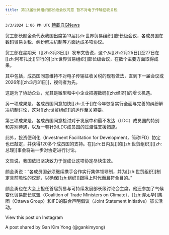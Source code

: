 ```yaml
---
title: 第13届世贸组织部长级会议同意 暂不对电子传输征收关税
---
```

`3/3/2024 1:06 PM UTC` [轉載自GNews](https://gnews.org/articles/2361055)

贸工部长颜金勇代表我国出席第13届[[zh:世界贸易组织]]部长级会议，各成员国在数码贸易关税、纠纷解决机制等方面达成多项协议。

贸工部在星期天（[[zh:3月3日]]）发布文告说，这个从[[zh:2月25日]]至27日在[[zh:阿布扎比]]举行的[[zh:世界贸易组织]]部长级会议，在数个主要方面取得成果。

其中包括，成员国同意维持不对电子传输征收关税的现有做法，直到下一届会议或2026年[[zh:3月31日]]，视何者为先。

这是为了协助企业，尤其是微型和中小企业把握数码[[zh:经济]]的增长机遇。

另一项成果是，各成员国同意加快[[zh:关于]]在今年恢复实行全面与完善的纠纷解决机制讨论，这对[[zh:世贸组织]]的运作至关紧要。

第三项成果是，各成员国同意检讨对于发展中和最不发达（LDC）成员国的特别和差别待遇，以及一套针对LDC成员国的过渡性支援措施。

此外，投资便利化（Investment Facilitation for Development，简称IFD）协定也已敲定，并获得120多个成员国的支持。在[[zh:日内瓦]]的[[zh:世贸组织]][[zh:总理]]事会将进一步对协定进行讨论。

文告说，我国依旧坚决致力于促成让这项协定尽快生效。

颜金勇说：“各成员国必须继续携手合作实行集体领导制，并为[[zh:世贸组织]]制定具前瞻性的议题，以确保[[zh:组织]]跟得上时代而且符合目的。”

颜金勇也在大会上担任首届贸易与可持续发展部长级讨论会主席。他还参加了气候变化贸易部长联盟（Coalition of Trade Ministers on Climate）、[[zh:渥太华]]集团（Ottawa Group）和IFD的联合声明倡议（Joint Statement Initiative）部长活动。

View this post on Instagram

A post shared by Gan Kim Yong (@gankimyong)
